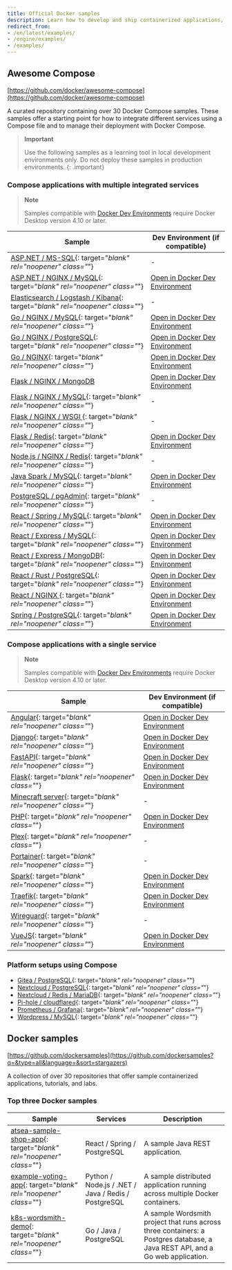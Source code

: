 ```yaml
---
title: Official Docker samples
description: Learn how to develop and ship containerized applications, by walking through samples that exhibit canonical practices.
redirect_from:
- /en/latest/examples/
- /engine/examples/
- /examples/
---
```

## Awesome Compose

[https://github.com/docker/awesome-compose](https://github.com/docker/awesome-compose)

A curated repository containing over 30 Docker Compose samples. These samples offer a starting point for how to integrate different services using a Compose file and to manage their deployment with Docker Compose.

> **Important**
>
> Use the following samples as a learning tool in local development environments only. Do not deploy these samples in production environments.
{: .important}

### Compose applications with multiple integrated services

> **Note**
>
> Samples compatible with [Docker Dev Environments](../desktop/dev-environments/index.md) require Docker Desktop version 4.10 or later.

| Sample | Dev Environment (if compatible) |
| ------ | ------------------------------- |
| [ASP.NET / MS-SQL](https://github.com/docker/awesome-compose/tree/master/aspnet-mssql){: target="_blank" rel="noopener" class="_"} | - |
| [ASP.NET / NGINX / MySQL](https://github.com/docker/awesome-compose/tree/master/nginx-aspnet-mysql){: target="_blank" rel="noopener" class="_"} | [Open in Docker Dev Environment](https://open.docker.com/dashboard/dev-envs?url=https://github.com/docker/awesome-compose/tree/master/nginx-aspnet-mysql) |
| [Elasticsearch / Logstash / Kibana](https://github.com/docker/awesome-compose/tree/master/elasticsearch-logstash-kibana){: target="_blank" rel="noopener" class="_"} | - |
| [Go / NGINX / MySQL](https://github.com/docker/awesome-compose/tree/master/nginx-golang-mysql){: target="_blank" rel="noopener" class="_"} | [Open in Docker Dev Environment](https://open.docker.com/dashboard/dev-envs?url=https://github.com/docker/awesome-compose/tree/master/nginx-golang-mysql) |
| [Go / NGINX / PostgreSQL](https://github.com/docker/awesome-compose/tree/master/nginx-golang-postgres){: target="_blank" rel="noopener" class="_"} | [Open in Docker Dev Environment](https://open.docker.com/dashboard/dev-envs?url=https://github.com/docker/awesome-compose/tree/master/nginx-golang-postgres) |
| [Go / NGINX](https://github.com/docker/awesome-compose/tree/master/nginx-golang){: target="_blank" rel="noopener" class="_"} | [Open in Docker Dev Environment](https://open.docker.com/dashboard/dev-envs?url=https://github.com/docker/awesome-compose/tree/master/nginx-golang) |
| [Flask / NGINX / MongoDB](https://github.com/docker/awesome-compose/tree/master/nginx-flask-mongo) | [Open in Docker Dev Environment](https://open.docker.com/dashboard/dev-envs?url=https://github.com/docker/awesome-compose/tree/master/nginx-flask-mongo) |
| [Flask / NGINX / MySQL](https://github.com/docker/awesome-compose/tree/master/nginx-flask-mysql){: target="_blank" rel="noopener" class="_"} | - |
| [Flask / NGINX / WSGI ](https://github.com/docker/awesome-compose/tree/master/nginx-wsgi-flask){: target="_blank" rel="noopener" class="_"} | - |
| [Flask / Redis](https://github.com/docker/awesome-compose/tree/master/flask-redis){: target="_blank" rel="noopener" class="_"}  | [Open in Docker Dev Environment](https://open.docker.com/dashboard/dev-envs?url=https://github.com/docker/awesome-compose/tree/master/flask-redis) |
| [Node.js / NGINX / Redis](https://github.com/docker/awesome-compose/tree/master/nginx-nodejs-redis){: target="_blank" rel="noopener" class="_"} | - |
| [Java Spark / MySQL](https://github.com/docker/awesome-compose/tree/master/sparkjava-mysql){: target="_blank" rel="noopener" class="_"}  | [Open in Docker Dev Environment](https://open.docker.com/dashboard/dev-envs?url=https://github.com/docker/awesome-compose/tree/master/sparkjava-mysql) |
| [PostgreSQL / pgAdmin](https://github.com/docker/awesome-compose/tree/master/postgresql-pgadmin){: target="_blank" rel="noopener" class="_"} | - |
| [React / Spring / MySQL](https://github.com/docker/awesome-compose/tree/master/react-java-mysql){: target="_blank" rel="noopener" class="_"}  | [Open in Docker Dev Environment](https://open.docker.com/dashboard/dev-envs?url=https://github.com/docker/awesome-compose/tree/master/react-java-mysql) |
| [React / Express / MySQL](https://github.com/docker/awesome-compose/tree/master/react-express-mysql){: target="_blank" rel="noopener" class="_"} | [Open in Docker Dev Environment](https://open.docker.com/dashboard/dev-envs?url=https://github.com/docker/awesome-compose/tree/master/react-express-mysql) |
| [React / Express / MongoDB](https://github.com/docker/awesome-compose/tree/master/react-express-mongodb){: target="_blank" rel="noopener" class="_"} | [Open in Docker Dev Environment](https://open.docker.com/dashboard/dev-envs?url=https://github.com/docker/awesome-compose/tree/master/react-express-mongodb) |
| [React / Rust / PostgreSQL](https://github.com/docker/awesome-compose/tree/master/react-rust-postgres){: target="_blank" rel="noopener" class="_"}  | [Open in Docker Dev Environment](https://open.docker.com/dashboard/dev-envs?url=https://github.com/docker/awesome-compose/tree/master/react-rust-postgres) |
| [React / NGINX ](https://github.com/docker/awesome-compose/tree/master/react-nginx){: target="_blank" rel="noopener" class="_"} | [Open in Docker Dev Environment](https://open.docker.com/dashboard/dev-envs?url=https://github.com/docker/awesome-compose/tree/master/react-nginx) |
| [Spring / PostgreSQL](https://github.com/docker/awesome-compose/tree/master/spring-postgres){: target="_blank" rel="noopener" class="_"}  | [Open in Docker Dev Environment](https://open.docker.com/dashboard/dev-envs?url=https://github.com/docker/awesome-compose/tree/master/spring-postgres) |

### Compose applications with a single service

> **Note**
>
> Samples compatible with [Docker Dev Environments](../desktop/dev-environments/index.md) require Docker Desktop version 4.10 or later.

| Sample | Dev Environment (if compatible) |
| ------ | ------------------------------- |
| [Angular](https://github.com/docker/awesome-compose/tree/master/angular){: target="_blank" rel="noopener" class="_"} | [Open in Docker Dev Environment](https://open.docker.com/dashboard/dev-envs?url=https://github.com/docker/awesome-compose/tree/master/angular) |
| [Django](https://github.com/docker/awesome-compose/tree/master/django){: target="_blank" rel="noopener" class="_"} | [Open in Docker Dev Environment](https://open.docker.com/dashboard/dev-envs?url=https://github.com/docker/awesome-compose/tree/master/django) |
| [FastAPI](https://github.com/docker/awesome-compose/tree/master/fastapi){: target="_blank" rel="noopener" class="_"} | [Open in Docker Dev Environment](https://open.docker.com/dashboard/dev-envs?url=https://github.com/docker/awesome-compose/tree/master/fastapi) |
| [Flask](https://github.com/docker/awesome-compose/tree/master/flask){: target="_blank" rel="noopener" class="_"} | [Open in Docker Dev Environment](https://open.docker.com/dashboard/dev-envs?url=https://github.com/docker/awesome-compose/tree/master/flask) |
| [Minecraft server](https://github.com/docker/awesome-compose/tree/master/minecraft){: target="_blank" rel="noopener" class="_"} | - |
| [PHP](https://github.com/docker/awesome-compose/tree/master/apache-php){: target="_blank" rel="noopener" class="_"} | [Open in Docker Dev Environment](https://open.docker.com/dashboard/dev-envs?url=https://github.com/docker/awesome-compose/tree/master/apache-php) |
| [Plex](https://github.com/docker/awesome-compose/tree/master/plex){: target="_blank" rel="noopener" class="_"} | - |
| [Portainer](https://github.com/docker/awesome-compose/tree/master/portainer){: target="_blank" rel="noopener" class="_"} | - |
| [Spark](https://github.com/docker/awesome-compose/tree/master/sparkjava){: target="_blank" rel="noopener" class="_"} | [Open in Docker Dev Environment](https://open.docker.com/dashboard/dev-envs?url=https://github.com/docker/awesome-compose/tree/master/sparkjava) |
| [Traefik](https://github.com/docker/awesome-compose/tree/master/traefik-golang){: target="_blank" rel="noopener" class="_"} | [Open in Docker Dev Environment](https://open.docker.com/dashboard/dev-envs?url=https://github.com/docker/awesome-compose/tree/master/traefik-golang) |
| [Wireguard](https://github.com/docker/awesome-compose/tree/master/wireguard){: target="_blank" rel="noopener" class="_"} | - |
| [VueJS](https://github.com/docker/awesome-compose/tree/master/vuejs){: target="_blank" rel="noopener" class="_"} | [Open in Docker Dev Environment](https://open.docker.com/dashboard/dev-envs?url=https://github.com/docker/awesome-compose/tree/master/vuejs) |

### Platform setups using Compose

- [Gitea / PostgreSQL](https://github.com/docker/awesome-compose/tree/master/gitea-postgres){: target="_blank" rel="noopener" class="_"}
- [Nextcloud / PostgreSQL](https://github.com/docker/awesome-compose/tree/master/nextcloud-postgres){: target="_blank" rel="noopener" class="_"}
- [Nextcloud / Redis / MariaDB](https://github.com/docker/awesome-compose/tree/master/nextcloud-redis-mariadb){: target="_blank" rel="noopener" class="_"}
- [Pi-hole / cloudflared](https://github.com/docker/awesome-compose/tree/master/pihole-cloudflared-DoH){: target="_blank" rel="noopener" class="_"}
- [Prometheus / Grafana](https://github.com/docker/awesome-compose/tree/master/prometheus-grafana){: target="_blank" rel="noopener" class="_"}
- [Wordpress / MySQL](https://github.com/docker/awesome-compose/tree/master/wordpress-mysql){: target="_blank" rel="noopener" class="_"}

## Docker samples

[https://github.com/dockersamples](https://github.com/dockersamples?q=&type=all&language=&sort=stargazers)

A collection of over 30 repositories that offer sample containerized applications, tutorials, and labs.

### Top three Docker samples

| Sample | Services | Description |
| ------ | -------- | ----------- |
| [atsea-sample-shop-app](https://github.com/dockersamples/atsea-sample-shop-app){: target="_blank" rel="noopener" class="_"} | React / Spring / PostgreSQL | A sample Java REST application. |
| [example-voting-app](https://github.com/dockersamples/example-voting-app){: target="_blank" rel="noopener" class="_"} | Python / Node.js / .NET / Java / Redis / PostgreSQL | A sample distributed application running across multiple Docker containers. |
| [k8s-wordsmith-demo](https://github.com/dockersamples/k8s-wordsmith-demo){: target="_blank" rel="noopener" class="_"} | Go / Java / PostgreSQL | A sample Wordsmith project that runs across three containers: a Postgres database, a Java REST API, and a Go web application. |
